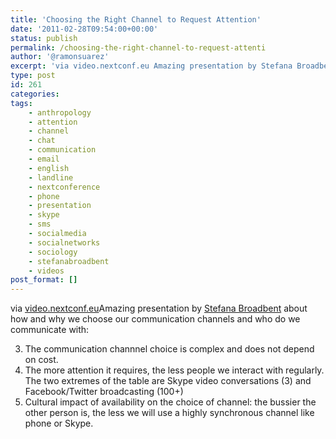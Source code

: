 ```yaml
---
title: 'Choosing the Right Channel to Request Attention'
date: '2011-02-28T09:54:00+00:00'
status: publish
permalink: /choosing-the-right-channel-to-request-attenti
author: '@ramonsuarez'
excerpt: 'via video.nextconf.eu Amazing presentation by Stefana Broadbent about how and why we choose our communication channels and who do we communicate with: The communication channnel choice is complex and does not depend on cost. The more attention it ...'
type: post
id: 261
categories:
tags:
    - anthropology
    - attention
    - channel
    - chat
    - communication
    - email
    - english
    - landline
    - nextconference
    - phone
    - presentation
    - skype
    - sms
    - socialmedia
    - socialnetworks
    - sociology
    - stefanabroadbent
    - videos
post_format: []
---
```

via [video.nextconf.eu](http://video.nextconf.eu/video/885228/the-power-struggle-choosing)</div>Amazing presentation by [Stefana Broadbent](http://nextconf.eu/next10/speaker/stefana-broadbent.html) about how and why we choose our communication channels and who do we communicate with:


3. The communication channnel choice is complex and does not depend on cost.
4. The more attention it requires, the less people we interact with regularly. The two extremes of the table are Skype video conversations (3) and Facebook/Twitter broadcasting (100+)
5. Cultural impact of availability on the choice of channel: the bussier the other person is, the less we will use a highly synchronous channel like phone or Skype.
</div>